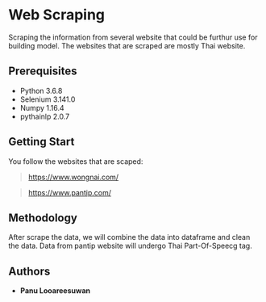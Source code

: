 # Web Scraping

Scraping the information from several website that could be furthur use for building model.
The websites that are scraped are mostly Thai website.

## Prerequisites

- Python 3.6.8
- Selenium 3.141.0
- Numpy 1.16.4
- pythainlp 2.0.7 

## Getting Start

You follow the websites that are scaped:
> https://www.wongnai.com/

> https://www.pantip.com/

## Methodology

After scrape the data, we will combine the data into dataframe and clean the data.
Data from pantip website will undergo Thai Part-Of-Speecg tag.

## Authors

* **Panu Looareesuwan** 
